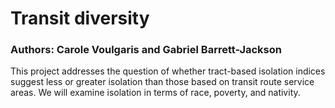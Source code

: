 # Transit diversity

### Authors: Carole Voulgaris and Gabriel Barrett-Jackson

This project addresses the question of whether tract-based isolation indices suggest less or greater isolation than those based on transit route service areas. We will examine isolation in terms of race, poverty, and nativity.
